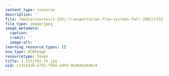 ```yaml
---
content_type: resource
description: ''
file: /media/courses/1-225j-transportation-flow-systems-fall-2002/c2351d10e755f504e0f49ed04ed44bc6_1-225jf02_th.jpg
file_type: image/jpeg
image_metadata:
  caption: ''
  credit: ''
  image-alt: ''
learning_resource_types: []
ocw_type: OCWImage
resourcetype: Image
title: 1-225jf02_th.jpg
uid: c2351d10-e755-f504-e0f4-9ed04ed44bc6
---
```


